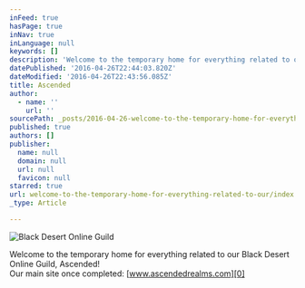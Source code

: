 ```yaml
---
inFeed: true
hasPage: true
inNav: true
inLanguage: null
keywords: []
description: 'Welcome to the temporary home for everything related to our Black Desert Online Guild, Ascended! Our main site once completed: www.ascendedrealms.com'
datePublished: '2016-04-26T22:44:03.820Z'
dateModified: '2016-04-26T22:43:56.085Z'
title: Ascended
author:
  - name: ''
    url: ''
sourcePath: _posts/2016-04-26-welcome-to-the-temporary-home-for-everything-related-to-our.md
published: true
authors: []
publisher:
  name: null
  domain: null
  url: null
  favicon: null
starred: true
url: welcome-to-the-temporary-home-for-everything-related-to-our/index.html
_type: Article

---
```

![Black Desert Online Guild](https://the-grid-user-content.s3-us-west-2.amazonaws.com/0560022a-dd71-4bc7-a9ca-5e26fb4f5394.png)

Welcome to the temporary home for everything related to our Black Desert Online Guild, Ascended!  
Our main site once completed: [www.ascendedrealms.com][0]

[0]: http://www.ascendedrealms.com/